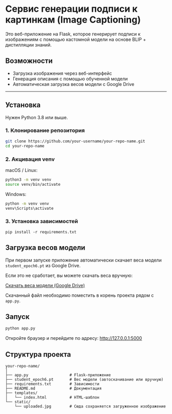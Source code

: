 # Сервис генерации подписи к картинкам (Image Captioning)

Это веб-приложение на Flask, которое генерирует подписи к изображениям с помощью кастомной модели на основе BLIP + дистилляции знаний.

## Возможности

- Загрузка изображения через веб-интерфейс
- Генерация описания с помощью обученной модели
- Автоматическая загрузка весов модели с Google Drive

---

##  Установка

Нужен Python 3.8 или выше.

### 1. Клонирование репозитория

```bash
git clone https://github.com/your-username/your-repo-name.git
cd your-repo-name
```

### 2. Акцивация venv
macOS / Linux:
``` bash
python3 -m venv venv
source venv/bin/activate
```
Windows:
```cmd
python -m venv venv
venv\Scripts\activate
```
### 3. Установка зависимостей
```
pip install -r requirements.txt
```

## Загрузка весов модели

При первом запуске приложение автоматически скачает веса модели `student_epoch6.pt` из Google Drive.

Если это не сработает, вы можете скачать веса вручную:

[Скачать веса модели (Google Drive)](https://drive.google.com/file/d/1w7hY_dpYc-QJ_qUzBkz-2uBqxnfS0lko/view?usp=sharing)

Скачанный файл необходимо поместить в корень проекта рядом с `app.py`.

## Запуск

```bash
python app.py
```
Откройте браузер и перейдите по адресу: http://127.0.0.1:5000

## Структура проекта
```
your-repo-name/
│
├── app.py                  # Flask-приложение
├── student_epoch6.pt       # Вес модели (автоскачивание или вручную)
├── requirements.txt        # Зависимости
├── README.md               # Документация
├── templates/
│   └── index.html          # HTML-шаблон
└── static/
    └── uploaded.jpg        # Сюда сохраняется загруженное изображение
```
